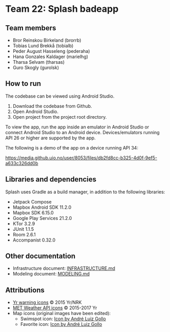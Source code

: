 # Team 22: Splash badeapp

## Team members  

- Bror Reinskou Birkeland (brorrb)
- Tobias Lund Brekkå (tobialb)
- Peder August Hasseleng (pederaha)
- Hana Gonzales Kaldager (marielhg)
- Tharsa Selvam (tharsas)
- Guro Skogly (gurolsk)

## How to run 

The codebase can be viewed using Android Studio. 

1. Download the codebase from Github.
2. Open Android Studio. 
3. Open project from the project root directory. 

To view the app, run the app inside an emulator in Android Studio or connect Android Studio to an Android device. Devices/emulators running API 26 or higher are supported by the app. 

The following is a demo of the app on a device running API 34: 

https://media.github.uio.no/user/8053/files/db2fd8cc-b325-4d0f-9ef5-a633c326dd0b



## Libraries and dependencies 

Splash uses Gradle as a build manager, in addition to the following libraries: 

* Jetpack Compose
* Mapbox Android SDK 11.2.0
* Mapbox SDK 6.15.0
* Google Play Services 21.2.0
* KTor 3.2.9 
* JUnit 1.1.5
* Room 2.6.1
* Accompanist 0.32.0

## Other documentation 

- Infrastructure document: [INFRASTRUCTURE.md](docs/ARCHITECTURE.md)
- Modeling document: [MODELING.md](docs/MODELING.md)

## Attributions 

- [Yr warning icons](https://github.com/nrkno/yr-warning-icons) © 2015 Yr/NRK 
- [MET Weather API icons](https://github.com/metno/weathericons) © 2015-2017 Yr
- Map icons (original images have been edited): 
	- Swimspot icon: [Icon by André Luiz Gollo](https://www.freepik.com/icon/location_13550550)
	- Favorite icon: [Icon by André Luiz Gollo](https://www.freepik.com/icon/favorite_13550447)






